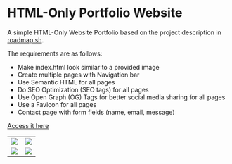 # HTML-Only Portfolio Website

A simple HTML-Only Website Portfolio based on the project description in <a href="https://roadmap.sh/projects/basic-html-website" target="_blank">roadmap.sh</a>.

The requirements are as follows:
- Make index.html look similar to a provided image
- Create multiple pages with Navigation bar
- Use Semantic HTML for all pages
- Do SEO Optimization (SEO tags) for all pages
- Use Open Graph (OG) Tags for better social media sharing for all pages
- Use a Favicon for all pages
- Contact page with form fields (name, email, message)

<a href="https://antonymous1337.github.io/roadmap.sh_projects/002.%20Basic%20HTML%20Website/" target="_blank">Access it here</a>

<table>
  <tr>
    <td><image src="https://github.com/user-attachments/assets/8b6e2918-a59e-412b-886f-c6a850ed4db1"></td>
    <td><image src="https://github.com/user-attachments/assets/b8ccb6bd-331f-4409-8465-a9fd14776cc9"></td>
  </tr>
  <tr>
    <td><image src="https://github.com/user-attachments/assets/882f3d74-7008-4058-b36e-1a9222b8be03"></td>
    <td><image src="https://github.com/user-attachments/assets/db8d095e-1eec-43a3-b6fc-249a797fe8e8"></td>
  </tr>
</table>


